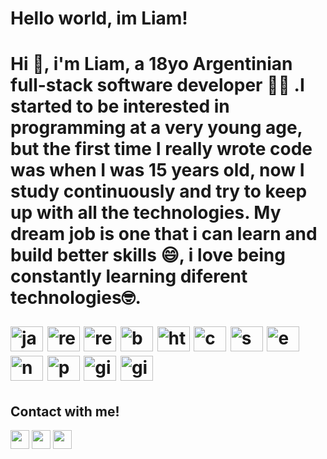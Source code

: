 <h1>Hello world, im Liam!<h1>
    <p size="14">Hi 👋, i'm Liam, a 18yo Argentinian full-stack software developer 🧑‍💻 .I started to be interested in programming at a very young age, but the first time I really wrote code was when I was 15 years old, now I study continuously and try to keep up with all the technologies. My dream job is one that i can learn and build better skills 😄, i love being constantly learning diferent technologies🤓.</p>
<div align="left">
    <img src="https://cdn.jsdelivr.net/gh/devicons/devicon/icons/javascript/javascript-original.svg" height="40" width="52" alt="javascript logo"  />
    <img src="https://cdn.jsdelivr.net/gh/devicons/devicon/icons/react/react-original.svg" height="40" width="52" alt="react logo"  />
    <img src="https://cdn.jsdelivr.net/gh/devicons/devicon/icons/redux/redux-original.svg" height="40" width="52" alt="redux logo"  />
    <img src="https://cdn.jsdelivr.net/gh/devicons/devicon/icons/bootstrap/bootstrap-original.svg" height="40" width="52" alt="bootstrap logo"  />
    <img src="https://cdn.jsdelivr.net/gh/devicons/devicon/icons/html5/html5-original.svg" height="40" width="52" alt="html5 logo"  />
    <img src="https://cdn.jsdelivr.net/gh/devicons/devicon/icons/css3/css3-original.svg" height="40" width="52" alt="css3 logo"  />
    <img src="https://cdn.jsdelivr.net/gh/devicons/devicon/icons/sequelize/sequelize-original.svg" height="40" width="52" alt="sequelize logo"  />
    <img src="https://cdn.jsdelivr.net/gh/devicons/devicon/icons/express/express-original.svg" height="40" width="52" alt="express logo"  /> 
    <img src="https://cdn.jsdelivr.net/gh/devicons/devicon/icons/nodejs/nodejs-original.svg" height="40" width="52" alt="nodejs logo"  />
    <img src="https://cdn.jsdelivr.net/gh/devicons/devicon/icons/postgresql/postgresql-original.svg" height="40" width="52" alt="postgresql logo"  />
    <img src="https://git-scm.com/images/logos/downloads/Git-Logo-2Color.svg" height="40" width="52" alt="git logo"  />
    <img src="https://www.svgrepo.com/show/35001/github.svg" height="40" width="52" alt="github logo"  />
</div>

<h2>Contact with me!</h2>
<div>
    <a href="https://wa.me/5491137676146"><img src="https://upload.wikimedia.org/wikipedia/commons/thumb/7/75/Whatsapp_logo_svg.png/600px-Whatsapp_logo_svg.png"             height="30" width="30" margin="7.5"></img></a>
    <a href="https://mail.google.com/mail/u/0/#inbox?compose=GTvVlcSHwQhRxtmPKCMsSNRQhzNkMMhCZDrMCtvCxSDsMxhgHjgckNXRDQXppVKLxLLWHBxxJGwXq"><img                             src="https://cdn.worldvectorlogo.com/logos/gmail-icon-3.svg" height="30" width="30" margin="7.5"></img></a>
    <a href="https://www.linkedin.com/in/liam-perez-lupia-33a189257/"><img src="https://cdn-icons-png.flaticon.com/512/174/174857.png" height="30" width="30"                 margin="7.5"></img></a>
</div>

